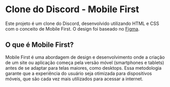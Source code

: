# Clone do Discord - Mobile First

Este projeto é um clone do Discord, desenvolvido utilizando HTML e CSS com o conceito de Mobile First. O design foi baseado no [Figma](https://www.figma.com/design/NRBYrG5d4DSzObv7dpTqoM/Desafio-Responsividade---DIO?node-id=0-1&node-type=canvas&t=FJCQxLHKKpFu1ovf-0).

## O que é Mobile First?

Mobile First é uma abordagem de design e desenvolvimento onde a criação de um site ou aplicação começa pela versão móvel (smartphones e tablets) antes de se adaptar para telas maiores, como desktops. Essa metodologia garante que a experiência do usuário seja otimizada para dispositivos móveis, que são cada vez mais utilizados para acessar a internet.
